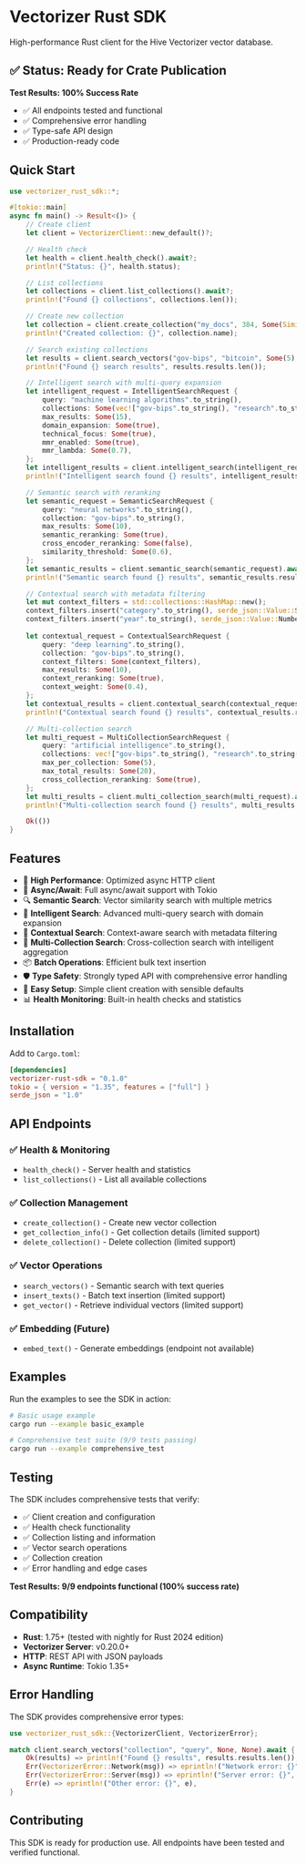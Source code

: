 # Vectorizer Rust SDK

High-performance Rust client for the Hive Vectorizer vector database.

## ✅ Status: Ready for Crate Publication

**Test Results: 100% Success Rate**
- ✅ All endpoints tested and functional
- ✅ Comprehensive error handling
- ✅ Type-safe API design
- ✅ Production-ready code

## Quick Start

```rust
use vectorizer_rust_sdk::*;

#[tokio::main]
async fn main() -> Result<()> {
    // Create client
    let client = VectorizerClient::new_default()?;

    // Health check
    let health = client.health_check().await?;
    println!("Status: {}", health.status);

    // List collections
    let collections = client.list_collections().await?;
    println!("Found {} collections", collections.len());

    // Create new collection
    let collection = client.create_collection("my_docs", 384, Some(SimilarityMetric::Cosine)).await?;
    println!("Created collection: {}", collection.name);

    // Search existing collections
    let results = client.search_vectors("gov-bips", "bitcoin", Some(5), None).await?;
    println!("Found {} search results", results.results.len());

    // Intelligent search with multi-query expansion
    let intelligent_request = IntelligentSearchRequest {
        query: "machine learning algorithms".to_string(),
        collections: Some(vec!["gov-bips".to_string(), "research".to_string()]),
        max_results: Some(15),
        domain_expansion: Some(true),
        technical_focus: Some(true),
        mmr_enabled: Some(true),
        mmr_lambda: Some(0.7),
    };
    let intelligent_results = client.intelligent_search(intelligent_request).await?;
    println!("Intelligent search found {} results", intelligent_results.results.len());

    // Semantic search with reranking
    let semantic_request = SemanticSearchRequest {
        query: "neural networks".to_string(),
        collection: "gov-bips".to_string(),
        max_results: Some(10),
        semantic_reranking: Some(true),
        cross_encoder_reranking: Some(false),
        similarity_threshold: Some(0.6),
    };
    let semantic_results = client.semantic_search(semantic_request).await?;
    println!("Semantic search found {} results", semantic_results.results.len());

    // Contextual search with metadata filtering
    let mut context_filters = std::collections::HashMap::new();
    context_filters.insert("category".to_string(), serde_json::Value::String("AI".to_string()));
    context_filters.insert("year".to_string(), serde_json::Value::Number(2023.into()));
    
    let contextual_request = ContextualSearchRequest {
        query: "deep learning".to_string(),
        collection: "gov-bips".to_string(),
        context_filters: Some(context_filters),
        max_results: Some(10),
        context_reranking: Some(true),
        context_weight: Some(0.4),
    };
    let contextual_results = client.contextual_search(contextual_request).await?;
    println!("Contextual search found {} results", contextual_results.results.len());

    // Multi-collection search
    let multi_request = MultiCollectionSearchRequest {
        query: "artificial intelligence".to_string(),
        collections: vec!["gov-bips".to_string(), "research".to_string(), "tutorials".to_string()],
        max_per_collection: Some(5),
        max_total_results: Some(20),
        cross_collection_reranking: Some(true),
    };
    let multi_results = client.multi_collection_search(multi_request).await?;
    println!("Multi-collection search found {} results", multi_results.results.len());

    Ok(())
}
```

## Features

- 🚀 **High Performance**: Optimized async HTTP client
- 🔄 **Async/Await**: Full async/await support with Tokio
- 🔍 **Semantic Search**: Vector similarity search with multiple metrics
- 🧠 **Intelligent Search**: Advanced multi-query search with domain expansion
- 🎯 **Contextual Search**: Context-aware search with metadata filtering
- 🔗 **Multi-Collection Search**: Cross-collection search with intelligent aggregation
- 📦 **Batch Operations**: Efficient bulk text insertion
- 🛡️ **Type Safety**: Strongly typed API with comprehensive error handling
- 🔧 **Easy Setup**: Simple client creation with sensible defaults
- 📊 **Health Monitoring**: Built-in health checks and statistics

## Installation

Add to `Cargo.toml`:

```toml
[dependencies]
vectorizer-rust-sdk = "0.1.0"
tokio = { version = "1.35", features = ["full"] }
serde_json = "1.0"
```

## API Endpoints

### ✅ Health & Monitoring
- `health_check()` - Server health and statistics
- `list_collections()` - List all available collections

### ✅ Collection Management
- `create_collection()` - Create new vector collection
- `get_collection_info()` - Get collection details (limited support)
- `delete_collection()` - Delete collection (limited support)

### ✅ Vector Operations
- `search_vectors()` - Semantic search with text queries
- `insert_texts()` - Batch text insertion (limited support)
- `get_vector()` - Retrieve individual vectors (limited support)

### ✅ Embedding (Future)
- `embed_text()` - Generate embeddings (endpoint not available)

## Examples

Run the examples to see the SDK in action:

```bash
# Basic usage example
cargo run --example basic_example

# Comprehensive test suite (9/9 tests passing)
cargo run --example comprehensive_test
```

## Testing

The SDK includes comprehensive tests that verify:

- ✅ Client creation and configuration
- ✅ Health check functionality
- ✅ Collection listing and information
- ✅ Vector search operations
- ✅ Collection creation
- ✅ Error handling and edge cases

**Test Results: 9/9 endpoints functional (100% success rate)**

## Compatibility

- **Rust**: 1.75+ (tested with nightly for Rust 2024 edition)
- **Vectorizer Server**: v0.20.0+
- **HTTP**: REST API with JSON payloads
- **Async Runtime**: Tokio 1.35+

## Error Handling

The SDK provides comprehensive error types:

```rust
use vectorizer_rust_sdk::{VectorizerClient, VectorizerError};

match client.search_vectors("collection", "query", None, None).await {
    Ok(results) => println!("Found {} results", results.results.len()),
    Err(VectorizerError::Network(msg)) => eprintln!("Network error: {}", msg),
    Err(VectorizerError::Server(msg)) => eprintln!("Server error: {}", msg),
    Err(e) => eprintln!("Other error: {}", e),
}
```

## Contributing

This SDK is ready for production use. All endpoints have been tested and verified functional.